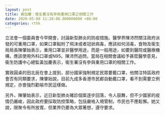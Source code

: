 ```yaml
---
layout: post
title: 黃加慶：衞生署沒有參與重用口罩之相關工作
date: 2020-05-08 11:28:08.000000000 +08:00
categories: rthk
---
```


立法會一個委員會今早開會，討論新型肺炎的防疫措施。醫學界陳沛然關注政府派發的可重用口罩，如果口罩黏附了飛沫或者冠狀病毒，應該如何消毒，食物及衞生局局長陳肇始表示，重用口罩並非醫學用途，而是一般用途，如要到醫院或醫療機構，應該使用外科口罩或N95。陳沛然追問，當局在相關會議給予甚麼醫學意見，衞生防護中心總監黃加慶表示，衞生署沒有參與重用口罩的相關工作。

實政圓桌的田北辰在會上提到，部分國家強制規定民眾要戴口罩，他關注特區政府會否有同類要求，陳肇始說，目前九成多香港市民都自動戴口罩，看不到需要立例規定，亦會強烈勸喻市民這樣做。

另外，陳肇始表示，近日新型肺炎確診個案逐步回落，令人鼓舞，但不少國家的疫情仍嚴峻，因此政府要採取防控策略，包括嚴格入境管制，市民也不應鬆懈。她又說，限聚令有所放寬，但業界仍要為大眾著想，遵守要求。
